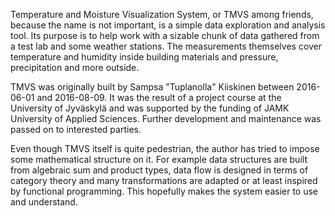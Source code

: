 Temperature and Moisture Visualization System,
or TMVS among friends, because the name is not important,
is a simple data exploration and analysis tool.
Its purpose is to help work with a sizable chunk of data
gathered from a test lab and some weather stations.
The measurements themselves cover
temperature and humidity inside building materials and
pressure, precipitation and more outside.

TMVS was originally built by Sampsa "Tuplanolla" Kiiskinen
between 2016-06-01 and 2016-08-09.
It was the result of a project course at the University of Jyväskylä and
was supported by the funding of JAMK University of Applied Sciences.
Further development and maintenance was passed on to interested parties.

Even though TMVS itself is quite pedestrian,
the author has tried to impose some mathematical structure on it.
For example data structures are built from algebraic sum and product types,
data flow is designed in terms of category theory and many transformations
are adapted or at least inspired by functional programming.
This hopefully makes the system easier to use and understand.
